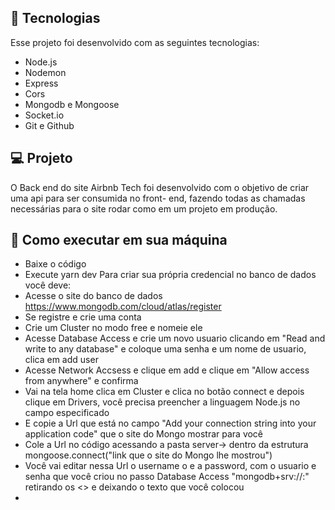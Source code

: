  ## 🚀 Tecnologias

Esse projeto foi desenvolvido com as seguintes tecnologias:

- Node.js
- Nodemon
- Express
- Cors
- Mongodb e Mongoose
- Socket.io
- Git e Github

## 💻 Projeto

O Back end do site Airbnb Tech foi desenvolvido com o objetivo de criar uma api para ser consumida no front- end, fazendo todas as chamadas necessárias para o site rodar como em um projeto em produção.

## 🔖 Como executar em sua máquina
- Baixe o código
- Execute yarn dev
  Para criar sua própria credencial no banco de dados você deve:
- Acesse o site do banco de dados https://www.mongodb.com/cloud/atlas/register
- Se registre e crie uma conta
- Crie um Cluster no modo free e nomeie ele
- Acesse Database Access e crie um novo usuario clicando em "Read and write to any database" e coloque uma senha e um nome de usuario, clica em add user
- Acesse Network Accsess e clique em add e clique em "Allow access from anywhere" e confirma
- Vai na tela home clica em Cluster e clica no botão connect e depois clique em Drivers, você precisa preencher a linguagem Node.js no campo especificado
- E copie a Url que está no campo "Add your connection string into your application code" que o site do Mongo mostrar para você
- Cole a Url no código acessando a pasta server-> dentro da estrutura mongoose.connect("link que o site do Mongo lhe mostrou")
- Você vai editar nessa Url o username o e a password, com o usuario e senha que você criou no passo Database Access "mongodb+srv://<username>:<password>" retirando os <> e deixando o texto que você colocou
- 
